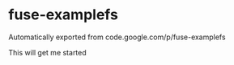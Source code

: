 # fuse-examplefs
Automatically exported from code.google.com/p/fuse-examplefs

This will get me started
